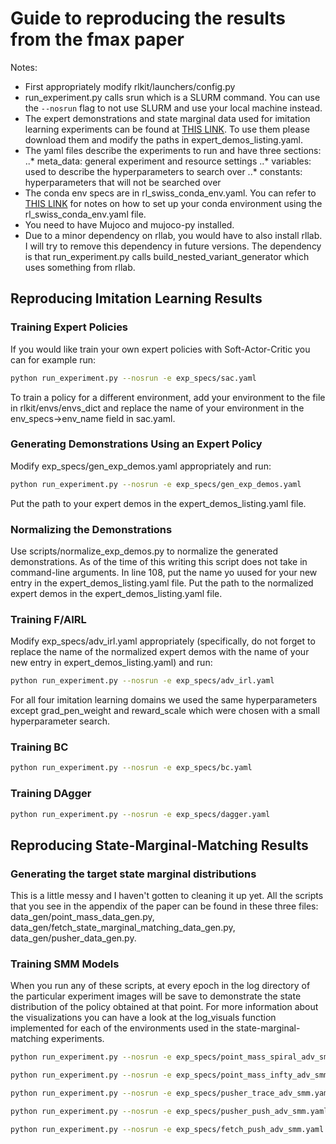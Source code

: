 # Guide to reproducing the results from the fmax paper
Notes:
- First appropriately modify rlkit/launchers/config.py
- run_experiment.py calls srun which is a SLURM command. You can use the `--nosrun` flag to not use SLURM and use your local machine instead.
- The expert demonstrations and state marginal data used for imitation learning experiments can be found at [THIS LINK](https://drive.google.com/drive/folders/1jwKb5FjFtAlvBUDdHiHJN0i7PsBCthfg?usp=sharing). To use them please download them and modify the paths in expert_demos_listing.yaml.
- The yaml files describe the experiments to run and have three sections:
..* meta_data: general experiment and resource settings
..* variables: used to describe the hyperparameters to search over
..* constants: hyperparameters that will not be searched over
- The conda env specs are in rl_swiss_conda_env.yaml. You can refer to [THIS LINK](https://docs.conda.io/projects/conda/en/latest/user-guide/tasks/manage-environments.html#create-env-from-file) for notes on how to set up your conda environment using the rl_swiss_conda_env.yaml file.
- You need to have Mujoco and mujoco-py installed.
- Due to a minor dependency on rllab, you would have to also install rllab. I will try to remove this dependency in future versions. The dependency is that run_experiment.py calls build_nested_variant_generator which uses something from rllab.

## Reproducing Imitation Learning Results
### Training Expert Policies
If you would like train your own expert policies with Soft-Actor-Critic you can for example run:
```bash
python run_experiment.py --nosrun -e exp_specs/sac.yaml
```
To train a policy for a different environment, add your environment to the file in rlkit/envs/envs_dict and replace the name of your environment in the env_specs->env_name field in sac.yaml.

### Generating Demonstrations Using an Expert Policy
Modify exp_specs/gen_exp_demos.yaml appropriately and run:
```bash
python run_experiment.py --nosrun -e exp_specs/gen_exp_demos.yaml
```
Put the path to your expert demos in the expert_demos_listing.yaml file.

### Normalizing the Demonstrations
Use scripts/normalize_exp_demos.py to normalize the generated demonstrations. As of the time of this writing this script does not take in command-line arguments. In line 108, put the name yo uused for your new entry in the expert_demos_listing.yaml file. Put the path to the normalized expert demos in the expert_demos_listing.yaml file.

### Training F/AIRL
Modify exp_specs/adv_irl.yaml appropriately (specifically, do not forget to replace the name of the normalized expert demos with the name of your new entry in expert_demos_listing.yaml) and run:
```bash
python run_experiment.py --nosrun -e exp_specs/adv_irl.yaml
```
For all four imitation learning domains we used the same hyperparameters except grad_pen_weight and reward_scale which were chosen with a small hyperparameter search.

### Training BC
```bash
python run_experiment.py --nosrun -e exp_specs/bc.yaml
```

### Training DAgger
```bash
python run_experiment.py --nosrun -e exp_specs/dagger.yaml
```

## Reproducing State-Marginal-Matching Results
### Generating the target state marginal distributions
This is a little messy and I haven't gotten to cleaning it up yet. All the scripts that you see in the appendix of the paper can be found in these three files: data_gen/point_mass_data_gen.py, data_gen/fetch_state_marginal_matching_data_gen.py, data_gen/pusher_data_gen.py.

### Training SMM Models
When you run any of these scripts, at every epoch in the log directory of the particular experiment images will be save to demonstrate the state distribution of the policy obtained at that point. For more information about the visualizations you can have a look at the log_visuals function implemented for each of the environments used in the state-marginal-matching experiments.
```bash
python run_experiment.py --nosrun -e exp_specs/point_mass_spiral_adv_smm.yaml
```
```bash
python run_experiment.py --nosrun -e exp_specs/point_mass_infty_adv_smm.yaml
```
```bash
python run_experiment.py --nosrun -e exp_specs/pusher_trace_adv_smm.yaml
```
```bash
python run_experiment.py --nosrun -e exp_specs/pusher_push_adv_smm.yaml
```
```bash
python run_experiment.py --nosrun -e exp_specs/fetch_push_adv_smm.yaml
```
